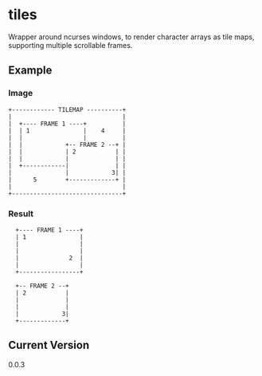 # tiles
Wrapper around ncurses windows, to render character arrays as tile maps, supporting multiple scrollable frames.

## Example
### Image

    +------------ TILEMAP ----------+
    |                               |
    |  +---- FRAME 1 ----+          |
    |  | 1               |    4     |
    |  |                 |          |
    |  |            +-- FRAME 2 --+ |
    |  |            | 2           | |
    |  |            |             | |
    |  +------------|             | |
    |               |            3| |
    |      5        +-------------+ |
    |                               |
    +-------------------------------+

### Result

      +---- FRAME 1 ----+
      | 1               |
      |                 |
      |                 |
      |              2  |
      |                 |
      +-----------------+

      +-- FRAME 2 --+
      | 2           |
      |             |
      |             |
      |            3|
      +-------------+

## Current Version
0.0.3
